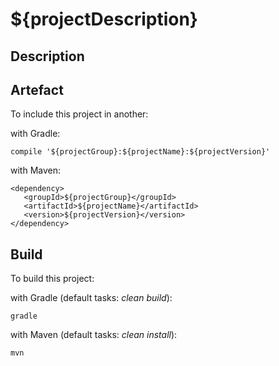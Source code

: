 # ${projectDescription}

## Description

## Artefact

To include this project in another:

with Gradle:

    compile '${projectGroup}:${projectName}:${projectVersion}'

with Maven:

    <dependency>
       <groupId>${projectGroup}</groupId>
       <artifactId>${projectName}</artifactId>
       <version>${projectVersion}</version>
    </dependency>

## Build

To build this project:

with Gradle (default tasks: _clean build_):

    gradle

with Maven (default tasks: _clean install_):

    mvn

